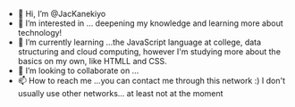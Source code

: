 - 👋 Hi, I’m @JacKanekiyo
- 👀 I’m interested in ... deepening my knowledge and learning more about technology!
- 🌱 I’m currently learning ...the JavaScript language at college, data structuring and cloud computing, however I'm studying more about the basics on my own, like HTMLL and CSS.
- 💞️ I’m looking to collaborate on ...
- 📫 How to reach me ...you can contact me through this network :) I don't usually use other networks... at least not at the moment

<!---
JacKanekiyo/JacKanekiyo is a ✨ special ✨ repository because its `README.md` (this file) appears on your GitHub profile.
You can click the Preview link to take a look at your changes.
--->
